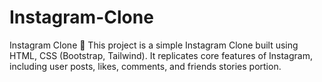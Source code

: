 # Instagram-Clone
Instagram Clone 🌟 This project is a simple Instagram Clone built using HTML, CSS (Bootstrap, Tailwind).   It replicates core features of Instagram, including user posts, likes, comments, and friends stories portion.
